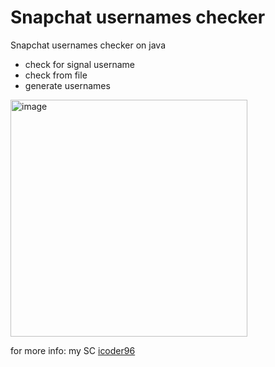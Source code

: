 # Snapchat usernames checker

Snapchat usernames checker on java

- check for signal username
- check from file
- generate usernames

<img width="379" alt="image" src="https://github.com/RSR1337/Snapchat_checker/assets/52901789/042d79e3-e82f-4024-8d07-9f1aac409d08">


for more info:
my SC [icoder96](https://www.snapchat.com/add/icoder96)
